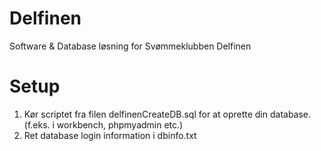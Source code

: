 # Delfinen
Software & Database løsning for Svømmeklubben Delfinen

# Setup
1. Kør scriptet fra filen delfinenCreateDB.sql for at oprette din database. (f.eks. i workbench, phpmyadmin etc.)
2. Ret database login information i dbinfo.txt 
